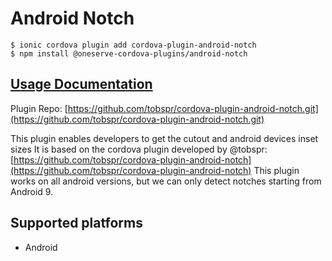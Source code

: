 # Android Notch

```text
$ ionic cordova plugin add cordova-plugin-android-notch
$ npm install @oneserve-cordova-plugins/android-notch
```

## [Usage Documentation](https://oneserve.gitbook.io/oneserve-cordova-plugins/plugins/android-notch/)

Plugin Repo: [https://github.com/tobspr/cordova-plugin-android-notch.git](https://github.com/tobspr/cordova-plugin-android-notch.git)

This plugin enables developers to get the cutout and android devices inset sizes It is based on the cordova plugin developed by @tobspr: [https://github.com/tobspr/cordova-plugin-android-notch](https://github.com/tobspr/cordova-plugin-android-notch) This plugin works on all android versions, but we can only detect notches starting from Android 9.

## Supported platforms

* Android

